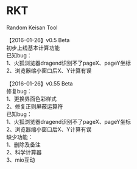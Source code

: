 # RKT  

Random Keisan Tool  

【2016-01-26】v0.5 Beta  
初步上线基本计算功能  
已知bug：  
1、火狐浏览器dragend识别不了pageX、pageY坐标  
2、浏览器缩小窗口后X、Y计算有误

【2016-01-26】v0.55 Beta  
修复bug：  
1、更换界面色彩样式  
2、修复正则屏蔽运算符  
已知bug：    
1、火狐浏览器dragend识别不了pageX、pageY坐标    
2、浏览器缩小窗口后X、Y计算有误  
缺少功能：  
1、删除及备注  
2、科学计算器  
3、mio互动
